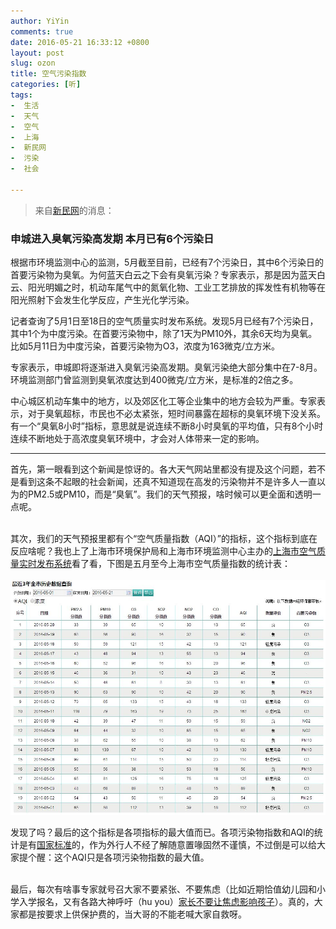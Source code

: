 ```yaml
---
author: YiYin
comments: true
date: 2016-05-21 16:33:12 +0800
layout: post
slug: ozon
title: 空气污染指数
categories: [听]
tags:
-  生活
-  天气
-  空气
-  上海
-  新民网
-  污染
-  社会

---
```

<div class="quote"> <blockquote>
    	来自<a href="http://shanghai.xinmin.cn/msrx/2016/05/20/30047811.html" target="_blank">新民网</a>的消息：
    </blockquote>
</div>

### 申城进入臭氧污染高发期 本月已有6个污染日
 
根据市环境监测中心的监测，5月截至目前，已经有7个污染日，其中6个污染日的首要污染物为臭氧。为何蓝天白云之下会有臭氧污染？专家表示，那是因为蓝天白云、阳光明媚之时，机动车尾气中的氮氧化物、工业工艺排放的挥发性有机物等在阳光照射下会发生化学反应，产生光化学污染。

记者查询了5月1日至18日的空气质量实时发布系统。发现5月已经有7个污染日，其中1个为中度污染。在首要污染物中，除了1天为PM10外，其余6天均为臭氧。比如5月11日为中度污染，首要污染物为O3，浓度为163微克/立方米。

专家表示，申城即将逐渐进入臭氧污染高发期。臭氧污染绝大部分集中在7-8月。环境监测部门曾监测到臭氧浓度达到400微克/立方米，是标准的2倍之多。

中心城区机动车集中的地方，以及郊区化工等企业集中的地方会较为严重。专家表示，对于臭氧超标，市民也不必太紧张，短时间暴露在超标的臭氧环境下没关系。有一个“臭氧8小时”指标，意思就是说连续不断8小时臭氧的平均值，只有8个小时连续不断地处于高浓度臭氧环境中，才会对人体带来一定的影响。

<hr/>

<div class="commentsonquote">
<div class="yiyin">
首先，第一眼看到这个新闻是惊讶的。各大天气网站里都没有提及这个问题，若不是看到这条不起眼的社会新闻，还真不知道现在高发的污染物并不是许多人一直以为的PM2.5或PM10，而是“臭氧”。我们的天气预报，啥时候可以更全面和透明一点呢。<br><br>

其次，我们的天气预报里都有个“空气质量指数（AQI）”的指标，这个指标到底在反应啥呢？我也上了上海市环境保护局和上海市环境监测中心主办的<a href="http://www.semc.com.cn/aqi/home/Index.aspx" target="_blank">上海市空气质量实时发布系统</a>看了看，下图是五月至今上海市空气质量指数的统计表：<br>
<br>
<img src="/public/images/aqi.JPG" alt="">

发现了吗？最后的这个指标是各项指标的最大值而已。各项污染物指数和AQI的统计是有<a href="http://kjs.mep.gov.cn/hjbhbz/bzwb/dqhjbh/jcgfffbz/201203/W020120410332725219541.pdf" target="_blank">国家标准</a>的，作为外行人不经了解随意置喙固然不谨慎，不过倒是可以给大家提个醒：这个AQI只是各项污染物指数的最大值。<br><br>

最后，每次有啥事专家就号召大家不要紧张、不要焦虑（比如近期恰值幼儿园和小学入学报名，又有各路大神呼吁（hu you）<a href="http://district.ce.cn/newarea/roll/201605/11/t20160511_11477916.shtml" target="_blank">家长不要让焦虑影响孩子</a>）。真的，大家都是按要求上供保护费的，当大哥的不能老喊大家自救呀。
</div>
</div>
